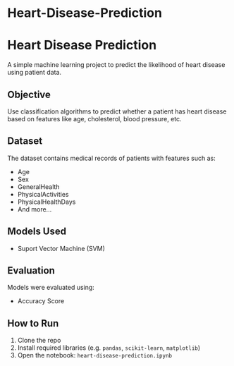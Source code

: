 # Heart-Disease-Prediction
#  Heart Disease Prediction

A simple machine learning project to predict the likelihood of heart disease using patient data.

##  Objective
Use classification algorithms to predict whether a patient has heart disease based on features like age, cholesterol, blood pressure, etc.

##  Dataset
The dataset contains medical records of patients with features such as:
- Age
- Sex
- GeneralHealth
- PhysicalActivities
- PhysicalHealthDays
- And more...

##  Models Used
- Suport Vector Machine (SVM)

##  Evaluation
Models were evaluated using:
- Accuracy Score


##  How to Run
1. Clone the repo
2. Install required libraries (e.g. `pandas`, `scikit-learn`, `matplotlib`)
3. Open the notebook: `heart-disease-prediction.ipynb`
